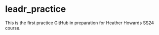 # leadr_practice
This is the first practice GitHub in preparation for Heather Howards SS24 course. 
